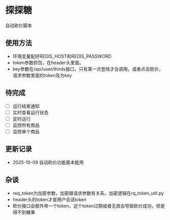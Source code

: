 # 探探糖

自动砍价脚本

## 使用方法

- 环境变量配好REDIS_HOST和REDIS_PASSWORD
- token参数抓包，在header头里面。
- key参数在/api/user/thirds接口，只有第一次登陆才会调用。或者点击砍价，请求参数里面的token及为key

## 待完成

- [ ] 运行结束通知
- [ ] 实时查看运行状态
- [ ] 定时运行
- [ ] 监控所有商品
- [ ] 监控单个商品

## 更新记录

- 2025-10-09 自动砍价功能基本能用

## 杂谈

- req_token为加密参数，加密跟请求参数有关系，加密逻辑在rq_token_util.py
- header头的token才是用户会话token
- 砍价接口会额外带一个token，这个token过期或者无效会导致砍价成功，但是得不到糖果